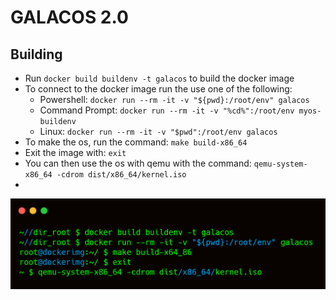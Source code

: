 # GALACOS 2.0

## Building
- Run `docker build buildenv -t galacos` to build the docker image
- To connect to the docker image run the use one of the following:
    - Powershell: `docker run --rm -it -v "${pwd}:/root/env" galacos`
    - Command Prompt: `docker run --rm -it -v "%cd%":/root/env myos-buildenv`
    - Linux: `docker run --rm -it -v "$pwd":/root/env galacos`
- To make the os, run the command: `make build-x86_64`
- Exit the image with: `exit`
- You can then use the os with qemu with the command: `qemu-system-x86_64 -cdrom dist/x86_64/kernel.iso`
- 
<img align="center" src="./assets/building.png">

